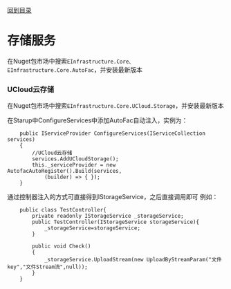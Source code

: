 <a href="https://github.com/zhenlei520/System.Extension.Core/blob/master/Wiki/%e7%9b%ae%e5%bd%95.md">回到目录</a>

# 存储服务 #

在Nuget包市场中搜索`EInfrastructure.Core、EInfrastructure.Core.AutoFac`，并安装最新版本

### UCloud云存储 ###
在Nuget包市场中搜索`EInfrastructure.Core.UCloud.Storage`，并安装最新版本

在Starup中ConfigureServices中添加AutoFac自动注入，实例为：  
    
		public IServiceProvider ConfigureServices(IServiceCollection services)
		{
			//UCloud云存储
			services.AddUCloudStorage();
			this._serviceProvider = new AutofacAutoRegister().Build(services,
                (builder) => { });
		}
        
通过控制器注入的方式可直接得到IStorageService，之后直接调用即可
例如：

		public class TestController{
			private readonly IStorageService _storageService;
			public TestController(IStorageService storageService){
				_storageService=storageService;
			}

			public void Check()
			{
				_storageService.UploadStream(new UploadByStreamParam("文件key","文件Stream流",null));
			}
		} 
